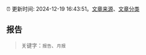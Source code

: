 :alarm_clock: 更新时间: 2024-12-19 16:43:51。[文章来源](/README.md)、[文章分类](/TAGS.md)

## 报告


> 关键字：`报告`、`月报`



